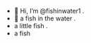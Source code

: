 - 👋 Hi, I’m @fishinwater1 .
- 👋 a fish in the water .
- a little fish .
- a fish 


<!---
fishinwater1/fishinwater1 is a ✨ special ✨ repository because its `README.md` (this file) appears on your GitHub profile.
You can click the Preview link to take a look at your changes.
--->
